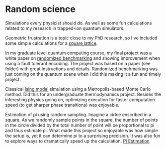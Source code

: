 # Random science
Simulations every physicist should do. As well as some fun calculations related to my research in trapped-ion quantum simulators.

Geometric frustration is a topic close to my PhD research, so I've included some simple calculations for a [square lattice](https://github.com/ajrazander/random-science/tree/master/Frustrated%20Ising%20Spins).

In my graduate level quantum computing course, my final project was a white paper on [randomized benchmarking](https://github.com/ajrazander/random-science/tree/master/Stabilizer%20Code%20IBM) and showing improvement when using a fault tolerant encoding. The project was based on a paper (see folder) with great instructions and details. Randomized benchmarking was just coming on the quantum scene when I did this making it a fun and timely project.

Classical [Ising model](https://github.com/ajrazander/random-science/blob/master/2DIsingV2.ipynb) simulation using a Metropolis-based Monte Carlo method. Did this for an undergraduate thermodynamics project. Besides the interesting physics going on, optimizing execution for faster computation speed (to get sharper phase transitions) was enjoyable.

Estimation of pi using random sampling. Imagine a cirlce enscribed in a square. As we randomly sample points in the square, the number of points in the circle divided by the total number of point will be proportional to pi and thus estimate pi. What made this project so enjoyable was how simple the setup is, yet it can determine pi to a surprising precision. It was also fun to explore ways to dramatically speed up the calculation.
[Pi Estimation](https://github.com/ajrazander/random-science/blob/master/Pi.ipynb)



